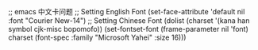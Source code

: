 ;; emacs 中文卡问题
;; Setting English Font
(set-face-attribute
 'default nil :font "Courier New-14")
;; Setting Chinese Font
(dolist (charset '(kana han symbol cjk-misc bopomofo))
(set-fontset-font (frame-parameter nil 'font)
charset
(font-spec :family "Microsoft Yahei" :size 16)))
